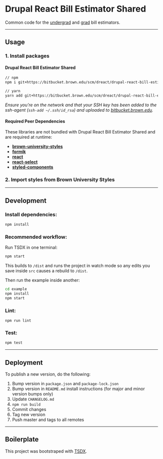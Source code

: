 # Drupal React Bill Estimator Shared

Common code for the [undergrad](https://bitbucket.brown.edu/projects/DREACT/repos/drupal-react-bill-estimator-undergrad/) and [grad](https://bitbucket.brown.edu/projects/DREACT/repos/drupal-react-bill-estimator-grad/) bill estimators.

---

## Usage

### 1. Install packages

#### Drupal React Bill Estimator Shared

```sh
// npm
npm i git+https://bitbucket.brown.edu/scm/dreact/drupal-react-bill-estimator-shared.git#semver:^1.7

// yarn
yarn add git+https://bitbucket.brown.edu/scm/dreact/drupal-react-bill-estimator-shared.git#^1.7
```

_Ensure you're on the network and that your SSH key has been added to the ssh-agent (`ssh-add ~/.ssh/id_rsa`) and uploaded to [bitbucket.brown.edu](https://bitbucket.brown.edu/plugins/servlet/ssh/account/keys)._

#### Required Peer Dependencies

These libraries are not bundled with Drupal React Bill Estimator Shared and are required at runtime:

- [**brown-university-styles**](https://bitbucket.brown.edu/projects/REACT/repos/brown-university-styles)
- [**formik**](https://www.npmjs.com/package/formik)
- [**react**](https://www.npmjs.com/package/react)
- [**react-select**](https://www.npmjs.com/package/react-select)
- [**styled-components**](https://www.npmjs.com/package/styled-components)

### 2. Import styles from Brown University Styles

---

## Development

### Install dependencies:

```sh
npm install
```

### Recommended workflow:

Run TSDX in one terminal:

```sh
npm start
```

This builds to `/dist` and runs the project in watch mode so any edits you save inside `src` causes a rebuild to `/dist`.

Then run the example inside another:

```sh
cd example
npm install
npm start
```

### Lint:

```
npm run lint
```

### Test:

```sh
npm test
```

---

## Deployment

To publish a new version, do the following:

1. Bump version in `package.json` and `package-lock.json`
2. Bump version in `README.md` install instructions (for major and minor version bumps only)
3. Update `CHANGELOG.md`
4. `npm run build`
5. Commit changes
6. Tag new version
7. Push master and tags to all remotes

---

## Boilerplate

This project was bootstraped with [TSDX](https://github.com/jaredpalmer/tsdx).
